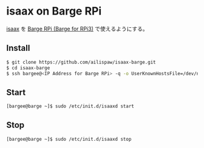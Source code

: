 # isaax on Barge RPi

[isaax](https://isaax.io/) を [Barge RPi (Barge for RPi3)](https://github.com/bargees/barge-os/releases/tag/2.2.2-rpi) で使えるようにする。

## Install

```bash
$ git clone https://github.com/ailispaw/isaax-barge.git
$ cd isaax-barge
$ ssh bargee@<IP Address for Barge RPi> -q -o UserKnownHostsFile=/dev/null -o StrictHostKeyChecking=no "bash -s" < install.sh
```

## Start

```bash
[bargee@barge ~]$ sudo /etc/init.d/isaaxd start
```

## Stop

```bash
[bargee@barge ~]$ sudo /etc/init.d/isaaxd stop
```

